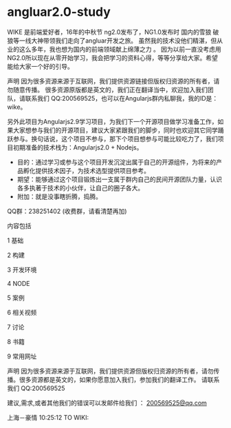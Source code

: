 # angluar2.0-study
WIKE 是前端爱好者，16年的中秋节 ng2.0发布了，NG1.0发布时 国内的雪狼 破狼等一线大神带领我们走向了angluar开发之旅。
虽然我的技术没他们精湛，但从业的这么多年，我也想为国内的前端领域献上绵薄之力 。
因为以前一直没考虑用NG2.0所以现在从零开始学习，我会把学习的资料心得，等等分享给大家。希望能给大家一个好的引导。

声明 
因为很多资源来源于互联网，我们提供资源链接但版权归资源的所有者，请勿随意传播。
很多资源原版都是英文的，我们正在翻译当中，欢迎加入我们团队，请联系我们 QQ:200569525，也可以在Angularjs群内私聊我，我的ID是：wike。


另外此项目为Angularjs2.9学习项目，为我们下一个开源项目做学习准备工作，如果大家想参与我们的开源项目，建议大家紧跟我们的脚步，同时也欢迎其它同学踊跃参与。换句话说，这个项目不参与，那下个项目想参与可能比较吃力了，我们项目初期准备的技术栈为：Angularjs2.0 + Nodejs。

- 目的：通过学习或参与这个项目开发沉淀出属于自己的开源组件，为将来的产品孵化提供技术因子，为技术选型提供项目参考。
- 期望：能够通过这个项目锻炼出一支属于群内自己的民间开源团队力量，认识各多执著于技术的小伙伴，让自己的圈子各大。
- 附加：就是没事瞎折腾，捣腾。

QQ群：238251402  (收费群，请看清楚再加)


内容包括

1 基础

2 构建

3 开发环境

4 NODE

5 案例

6 相关视频

7 讨论

8 书籍

9 常用网址

声明
因为很多资源来源于互联网，我们提供资源但版权归资源的所有者，请勿传播。很多资源都是英文的，如果你愿意加入我们，参加我们的翻译工作。
请联系我们 QQ:200569525

建议,需求,或者其他我们的错误可以发邮件给我们 ： 200569525@qq.com



上海－豪情  10:25:12
TO WIKI:



